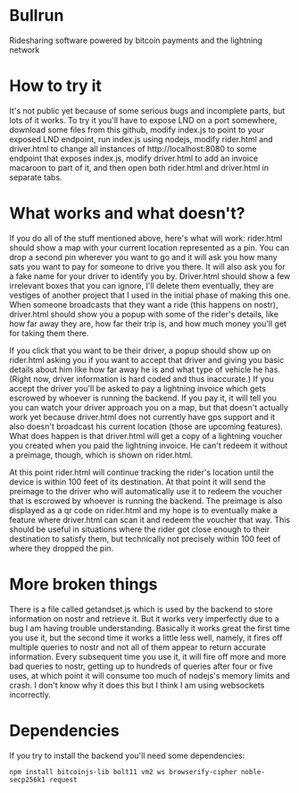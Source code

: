 # Bullrun
Ridesharing software powered by bitcoin payments and the lightning network

# How to try it

It's not public yet because of some serious bugs and incomplete parts, but lots of it works. To try it you'll have to expose LND on a port somewhere, download some files from this github, modify index.js to point to your exposed LND endpoint, run index.js using nodejs, modify rider.html and driver.html to change all instances of http://localhost:8080 to some endpoint that exposes index.js, modify driver.html to add an invoice macaroon to part of it, and then open both rider.html and driver.html in separate tabs.

# What works and what doesn't?

If you do all of the stuff mentioned above, here's what will work: rider.html should show a map with your current location represented as a pin. You can drop a second pin wherever you want to go and it will ask you how many sats you want to pay for someone to drive you there. It will also ask you for a fake name for your driver to identify you by. Driver.html should show a few irrelevant boxes that you can ignore, I'll delete them eventually, they are vestiges of another project that I used in the initial phase of making this one. When someone broadcasts that they want a ride (this happens on nostr), driver.html should show you a popup with some of the rider's details, like how far away they are, how far their trip is, and how much money you'll get for taking them there.

If you click that you want to be their driver, a popup should show up on rider.html asking you if you want to accept that driver and giving you basic details about him like how far away he is and what type of vehicle he has. (Right now, driver information is hard coded and thus inaccurate.) If you accept the driver you'll be asked to pay a lightning invoice which gets escrowed by whoever is running the backend. If you pay it, it will tell you you can watch your driver approach you on a map, but that doesn't actually work yet because driver.html does not currently have gps support and it also doesn't broadcast his current location (those are upcoming features). What does happen is that driver.html will get a copy of a lightning voucher you created when you paid the lightning invoice. He can't redeem it without a preimage, though, which is shown on rider.html.

At this point rider.html will continue tracking the rider's location until the device is within 100 feet of its destination. At that point it will send the preimage to the driver who will automatically use it to redeem the voucher that is escrowed by whoever is running the backend. The preimage is also displayed as a qr code on rider.html and my hope is to eventually make a feature where driver.html can scan it and redeem the voucher that way. This should be useful in situations where the rider got close enough to their destination to satisfy them, but technically not precisely within 100 feet of where they dropped the pin.

# More broken things

There is a file called getandset.js which is used by the backend to store information on nostr and retrieve it. But it works very imperfectly due to a bug I am having trouble understanding. Basically it works great the first time you use it, but the second time it works a little less well, namely, it fires off multiple queries to nostr and not all of them appear to return accurate information. Every subsequent time you use it, it will fire off more and more bad queries to nostr, getting up to hundreds of queries after four or five uses, at which point it will consume too much of nodejs's memory limits and crash. I don't know why it does this but I think I am using websockets incorrectly.

# Dependencies

If you try to install the backend you'll need some dependencies:

`npm install bitcoinjs-lib bolt11 vm2 ws browserify-cipher noble-secp256k1 request`
